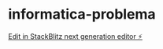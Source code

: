 # informatica-problema

[Edit in StackBlitz next generation editor ⚡️](https://stackblitz.com/~/github.com/GabrielSaltarelli/informatica-problema)